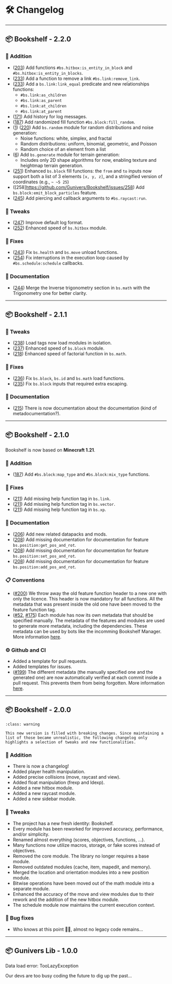 # 🛠️ Changelog

---

## 📦 Bookshelf - 2.2.0

### 🎉 Addition

- ([203](https://github.com/Gunivers/Bookshelf/issues/203)) Add functions `#bs.hitbox:is_entity_in_block` and `#bs.hitbox:is_entity_in_blocks`.
- ([233](https://github.com/Gunivers/Bookshelf/issues/233)) Add a function to remove a link `#bs.link:remove_link`.
- ([233](https://github.com/Gunivers/Bookshelf/issues/233)) Add a `bs.link:link_equal` predicate and new relationships functions:
  - `#bs.link:as_children`
  - `#bs.link:as_parent`
  - `#bs.link:at_children`
  - `#bs.link:at_parent`
- ([171](https://github.com/Gunivers/Bookshelf/issues/171)) Add history for log messages.
- ([187](https://github.com/Gunivers/Bookshelf/pull/222)) Add randomized fill function `#bs.block:fill_random`.
- ([1](https://github.com/Gunivers/Bookshelf/issues/1)) ([220](https://github.com/Gunivers/Bookshelf/issues/220)) Add `bs.random` module for random distributions and noise generation:
  - Noise functions: white, simplex, and fractal
  - Random distributions: uniform, binomial, geometric, and Poisson
  - Random choice of an element from a list
- ([6](https://github.com/Gunivers/Bookshelf/issues/6)) Add `bs.generate` module for terrain generation:
  - Includes only 2D shape algorithms for now, enabling texture and heightmap terrain generation.
- ([251](https://github.com/Gunivers/Bookshelf/pull/251)) Enhanced `bs.block` fill functions: the `from` and `to` inputs now support both a list of 3 elements `[x, y, z]`, and a stringified version of coordinates (e.g., `~ ~5 25`)
- ([258]https://github.com/Gunivers/Bookshelf/issues/258) Add `bs.block:emit_block_particles` feature.
- ([245](https://github.com/Gunivers/Bookshelf/issues/245)) Add piercing and callback arguments to `#bs.raycast:run`.

### 🔁 Tweaks
- ([247](https://github.com/Gunivers/Bookshelf/pull/247)) Improve default log format.
- ([252](https://github.com/Gunivers/Bookshelf/pull/252)) Enhanced speed of `bs.hitbox` module.

### 🐛 Fixes
- ([243](https://github.com/Gunivers/Bookshelf/issues/243)) Fix `bs.health` and `bs.move` unload functions.
- ([254](https://github.com/Gunivers/Bookshelf/issues/254)) Fix interruptions in the execution loop caused by `#bs.schedule:schedule` callbacks.

### 📄 Documentation
- ([244](https://github.com/Gunivers/Bookshelf/issues/244)) Merge the Inverse trigonometry section in `bs.math` with the Trigonometry one for better clarity.

---

## 📦 Bookshelf - 2.1.1

### 🔁 Tweaks
- ([238](https://github.com/Gunivers/Bookshelf/pull/238)) Load tags now load modules in isolation.
- ([237](https://github.com/Gunivers/Bookshelf/pull/237)) Enhanced speed of `bs.block` module.
- ([218](https://github.com/Gunivers/Bookshelf/pull/218)) Enhanced speed of factorial function in `bs.math`.

### 🐛 Fixes
- ([236](https://github.com/Gunivers/Bookshelf/issues/236)) Fix `bs.block`, `bs.id` and `bs.math` load functions.
- ([235](https://github.com/Gunivers/Bookshelf/issues/235)) Fix `bs.block` inputs that required extra escaping.

### 📄 Documentation
- ([215](https://github.com/Gunivers/Bookshelf/issues/215)) There is now documentation about the documentation (kind of metadocumentation?).

---

## 📦 Bookshelf - 2.1.0

Bookshelf is now based on **Minecraft 1.21**.

### 🎉 Addition
- ([187](https://github.com/Gunivers/Bookshelf/issues/187)) Add `#bs.block:map_type` and `#bs.block:mix_type` functions.

### 🐛 Fixes
- ([211](https://github.com/Gunivers/Bookshelf/pull/211)) Add missing help function tag in `bs.link`.
- ([211](https://github.com/Gunivers/Bookshelf/pull/211)) Add missing help function tag in `bs.vector`.
- ([211](https://github.com/Gunivers/Bookshelf/pull/211)) Add missing help function tag in `bs.xp`.

### 📄 Documentation
- ([206](https://github.com/Gunivers/Bookshelf/issues/206)) Add new related datapacks and mods.
- ([208](https://github.com/Gunivers/Bookshelf/issues/208)) Add missing documentation for documentation for feature `bs.position:get_pos_and_rot`.
- ([208](https://github.com/Gunivers/Bookshelf/issues/208)) Add missing documentation for documentation for feature `bs.position:set_pos_and_rot`.
- ([208](https://github.com/Gunivers/Bookshelf/issues/208)) Add missing documentation for documentation for feature `bs.position:add_pos_and_rot`.

### 📋 Conventions
- ([#200](https://github.com/Gunivers/Bookshelf/issues/200)) We throw away the old feature function header to a new one with only the licence. This header is now mandatory for all functions. All the metadata that was present inside the old one have been moved to the feature function tag.
- ([#52](https://github.com/Gunivers/Bookshelf/issues/52), [#175](https://github.com/Gunivers/Bookshelf/issues/175)) Each module has now its own metadata that should be specified manually. The metadata of the features and modules are used to generate more metadata, including the dependencies. These metadata can be used by bots like the incomming Bookshelf Manager. More information [here](project:contribute/metadata.md).

### ⚙️ Github and CI
- Added a template for pull requests.
- Added templates for issues.
- ([#199](https://github.com/Gunivers/Bookshelf/pull/199)) The different metadata (the manually specified one and the generated one) are now automatically verified at each commit inside a pull request. This prevents them from being forgotten. More information [here](project:contribute/contribution-validation.md).

---

## 📦 Bookshelf - 2.0.0

```{admonition} Breaking changes
:class: warning

This new version is filled with breaking changes. Since maintaining a list of those became unrealistic, the following changelog only highlights a selection of tweaks and new functionalities.
```

### 🎉 Addition
- There is now a changelog!
- Added player health manipulation.
- Added precise collisions (move, raycast and view).
- Added float manipulation (frexp and ldexp).
- Added a new hitbox module.
- Added a new raycast module.
- Added a new sidebar module.

### 🔁 Tweaks
- The project has a new fresh identity: Bookshelf.
- Every module has been reworked for improved accuracy, performance, and/or simplicity.
- Renamed almost everything (scores, objectives, functions, ...).
- Many functions now utilize macros, storage, or fake scores instead of objectives.
- Removed the core module. The library no longer requires a base module.
- Removed outdated modules (cache, item, mapedit, and memory).
- Merged the location and orientation modules into a new position module.
- Bitwise operations have been moved out of the math module into a separate module.
- Enhanced the accuracy of the move and view modules due to their rework and the addition of the new hitbox module.
- The schedule module now maintains the current execution context.

### 🐛 Bug fixes
- Who knows at this point 🤷‍♂️, almost no legacy code remains...

---

## 📦 Gunivers Lib - 1.0.0

Data load error: TooLazyException

Our devs are too busy coding the future to dig up the past...
